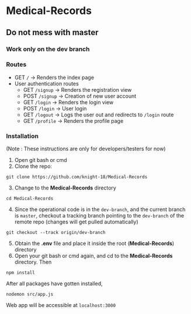 # Medical-Records

## Do not mess with master

### Work only on the dev branch

### Routes
 * GET ```/``` -> Renders the index page
 * User authentication routes
   * GET ```/signup``` -> Renders the registration view
   * POST ```/signup``` -> Creation of new user account
   * GET ```/login``` -> Renders the login view
   * POST ```/login``` -> User login
   * GET ```/logout``` -> Logs the user out and redirects to ```/login``` route
   * GET ```/profile``` -> Renders the profile page
### Installation 
(Note : These instructions are only for developers/testers for now)
1) Open git bash or cmd
2) Clone the repo: 
```
git clone https://github.com/knight-18/Medical-Records
```
3) Change to the **Medical-Records** directory
```
cd Medical-Records
```
4) Since the operational code is in the ```dev-branch```, and the current branch is ```master```, checkout a tracking branch pointing to the ```dev-branch``` of the remote repo (changes will get pulled automatically)
```
git checkout --track origin/dev-branch
```
5) Obtain the **.env** file and place it inside the root (**Medical-Records**) directory
6) Open your git bash or cmd again, and cd to the **Medical-Records** directory. Then
```
npm install
```
After all packages have gotten installed, 
```
nodemon src/app.js
```

Web app will be accessible at ```localhost:3000```
